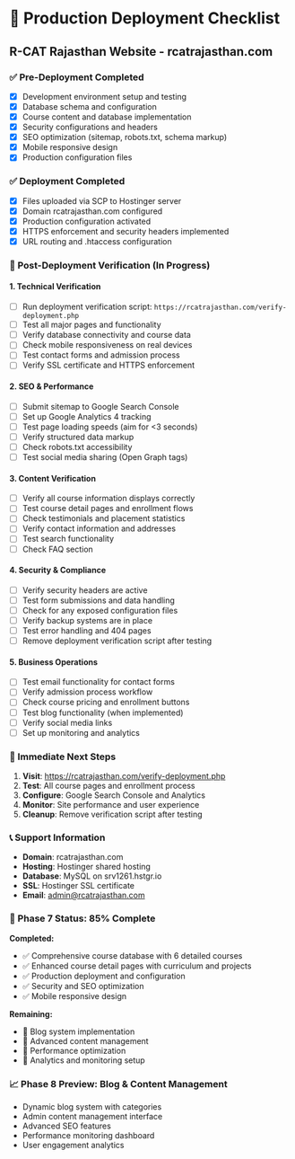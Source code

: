 # 🚀 Production Deployment Checklist
## R-CAT Rajasthan Website - rcatrajasthan.com

### ✅ Pre-Deployment Completed
- [x] Development environment setup and testing
- [x] Database schema and configuration
- [x] Course content and database implementation
- [x] Security configurations and headers
- [x] SEO optimization (sitemap, robots.txt, schema markup)
- [x] Mobile responsive design
- [x] Production configuration files

### ✅ Deployment Completed
- [x] Files uploaded via SCP to Hostinger server
- [x] Domain rcatrajasthan.com configured
- [x] Production configuration activated
- [x] HTTPS enforcement and security headers implemented
- [x] URL routing and .htaccess configuration

### 🔄 Post-Deployment Verification (In Progress)

#### 1. Technical Verification
- [ ] Run deployment verification script: `https://rcatrajasthan.com/verify-deployment.php`
- [ ] Test all major pages and functionality
- [ ] Verify database connectivity and course data
- [ ] Check mobile responsiveness on real devices
- [ ] Test contact forms and admission process
- [ ] Verify SSL certificate and HTTPS enforcement

#### 2. SEO & Performance
- [ ] Submit sitemap to Google Search Console
- [ ] Set up Google Analytics 4 tracking
- [ ] Test page loading speeds (aim for <3 seconds)
- [ ] Verify structured data markup
- [ ] Check robots.txt accessibility
- [ ] Test social media sharing (Open Graph tags)

#### 3. Content Verification
- [ ] Verify all course information displays correctly
- [ ] Test course detail pages and enrollment flows
- [ ] Check testimonials and placement statistics
- [ ] Verify contact information and addresses
- [ ] Test search functionality
- [ ] Check FAQ section

#### 4. Security & Compliance
- [ ] Verify security headers are active
- [ ] Test form submissions and data handling
- [ ] Check for any exposed configuration files
- [ ] Verify backup systems are in place
- [ ] Test error handling and 404 pages
- [ ] Remove deployment verification script after testing

#### 5. Business Operations
- [ ] Test email functionality for contact forms
- [ ] Verify admission process workflow
- [ ] Check course pricing and enrollment buttons
- [ ] Test blog functionality (when implemented)
- [ ] Verify social media links
- [ ] Set up monitoring and analytics

### 🎯 Immediate Next Steps

1. **Visit**: https://rcatrajasthan.com/verify-deployment.php
2. **Test**: All course pages and enrollment process
3. **Configure**: Google Search Console and Analytics
4. **Monitor**: Site performance and user experience
5. **Cleanup**: Remove verification script after testing

### 📞 Support Information
- **Domain**: rcatrajasthan.com
- **Hosting**: Hostinger shared hosting
- **Database**: MySQL on srv1261.hstgr.io
- **SSL**: Hostinger SSL certificate
- **Email**: admin@rcatrajasthan.com

### 🔄 Phase 7 Status: 85% Complete
**Completed:**
- ✅ Comprehensive course database with 6 detailed courses
- ✅ Enhanced course detail pages with curriculum and projects
- ✅ Production deployment and configuration
- ✅ Security and SEO optimization
- ✅ Mobile responsive design

**Remaining:**
- 🔄 Blog system implementation
- 🔄 Advanced content management
- 🔄 Performance optimization
- 🔄 Analytics and monitoring setup

### 📈 Phase 8 Preview: Blog & Content Management
- Dynamic blog system with categories
- Admin content management interface
- Advanced SEO features
- Performance monitoring dashboard
- User engagement analytics

